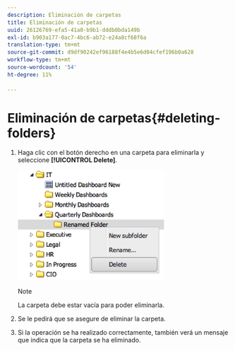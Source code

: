 ```yaml
---
description: Eliminación de carpetas
title: Eliminación de carpetas
uuid: 26126769-efa5-41a0-b9b1-dddb0bda149b
exl-id: b903a177-0ac7-4bc6-ab72-e24a8cf68f6a
translation-type: tm+mt
source-git-commit: d9df90242ef96188f4e4b5e6d04cfef196b0a628
workflow-type: tm+mt
source-wordcount: '54'
ht-degree: 11%

---
```


# Eliminación de carpetas{#deleting-folders}

1. Haga clic con el botón derecho en una carpeta para eliminarla y seleccione **[!UICONTROL Delete]**.

   ![](assets/delete_folder.png)

   >[!NOTE]
   >
   >La carpeta debe estar vacía para poder eliminarla.

1. Se le pedirá que se asegure de eliminar la carpeta.
1. Si la operación se ha realizado correctamente, también verá un mensaje que indica que la carpeta se ha eliminado.
